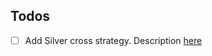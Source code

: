 ## Todos
- [ ] Add Silver cross strategy. Description [here](https://www.binance.com/en/feed/post/286844)